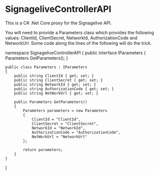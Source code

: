 # SignageliveControllerAPI

This is a C# .Net Core proxy for the Signagelive API. 

You will need to provide a Parameters class which provides the following values: ClientId, ClientSecret, NetworkId, AuthorizationCode and NetworkUrl. Some code along the lines of the following will do the trick.


namespace SignageliveControllerAPI
{
    public interface IParameters
    {
        Parameters GetParameters();
    }

    public class Parameters : IParameters
    {
        public string ClientId { get; set; }
        public string ClientSecret { get; set; }
        public string NetworkId { get; set; }
        public string AuthorizationCode { get; set; }
        public string NetWorkUrl { get; set; }

        public Parameters GetParameters()
        {
            Parameters parameters = new Parameters
            {
                ClientId = "ClientId",
                ClientSecret = "ClientSecret",
                NetworkId = "NetworkId",
                AuthorizationCode = "AuthorizationCode",
                NetWorkUrl = "NetworkUrl"
            };

            return parameters;
        }
    }
}

